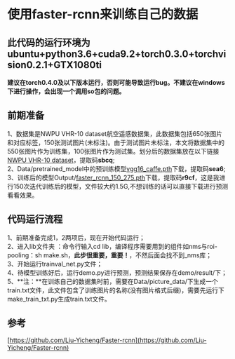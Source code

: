 使用faster-rcnn来训练自己的数据
===
此代码的运行环境为ubuntu+python3.6+cuda9.2+torch0.3.0+torchvision0.2.1+GTX1080ti
---

**建议在torch0.4.0及以下版本运行，否则可能导致运行bug。不建议在windows下进行操作，会出现一个调用so包的问题。**

前期准备
---
1、数据集是NWPU VHR-10 dataset航空遥感数据集，此数据集包括650张图片和对应标签，150张测试图片(未标注)。由于测试图片未标注，本文将数据集中的550张图片作为训练集，100张图片作为测试集。划分后的数据集放在以下链接[NWPU VHR-10 dataset](https://pan.baidu.com/s/1_VVA7uWcocrzbPiRI7HYvA 
)，提取码**sbcq**;  
2、Data/pretrained_model中的预训练模型[vgg16_caffe.pth](https://pan.baidu.com/s/1B2Y2gFRaYg1IqvukmKrbzQ)下载，提取码**sea6**;  
3、训练后的模型Output/[faster_rcnn_150_275.pth](https://pan.baidu.com/s/1-JaGpYsP921Ovn59VcmqHw)下载，提取码**r9cf**，这是我进行150次迭代训练后的模型，文件较大约1.5G,不想训练的话可以直接下载进行预测看看效果。  


代码运行流程
---
1、前期准备完成1，2两项后，现在开始代码运行；  
2、进入lib文件夹 ：命令行输入cd lib，编译程序需要用到的组件如nms与roi-pooling：sh make.sh，**此步很重要，重要！**，不然后面会找不到_nms库；   
3、开始运行trainval_net.py文件；  
4、待模型训练好后，运行demo.py进行预测，预测结果保存在demo/result/下；  
5、**注：**在训练自己的数据集时前，需要在Data/picture_data/下生成一个train.txt文件，此文件包含了训练图片的名称(没有图片格式后缀)，需要先运行下make_train_txt.py生成train.txt文件。  


参考
---
[https://github.com/Liu-Yicheng/Faster-rcnn](https://github.com/Liu-Yicheng/Faster-rcnn)



